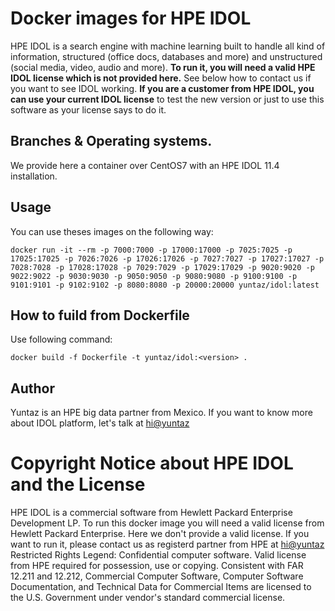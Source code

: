 # Docker images for HPE IDOL
HPE IDOL is a search engine with machine learning built to handle all kind of information, structured (office docs, databases and more) and unstructured (social media, video, audio and more).
**To run it, you will need a valid HPE IDOL license which is not provided here.** See below how to contact us if you want to see IDOL working.
**If you are a customer from HPE IDOL, you can use your current IDOL license** to test the new version or just to use this software as your license says to do it.

## Branches & Operating systems. 
We provide here a container over CentOS7 with an HPE IDOL 11.4 installation. 

## Usage
You can use theses images on the following way:

```
docker run -it --rm -p 7000:7000 -p 17000:17000 -p 7025:7025 -p 17025:17025 -p 7026:7026 -p 17026:17026 -p 7027:7027 -p 17027:17027 -p 7028:7028 -p 17028:17028 -p 7029:7029 -p 17029:17029 -p 9020:9020 -p 9022:9022 -p 9030:9030 -p 9050:9050 -p 9080:9080 -p 9100:9100 -p 9101:9101 -p 9102:9102 -p 8080:8080 -p 20000:20000 yuntaz/idol:latest
```

## How to fuild from Dockerfile
Use following command:
```
docker build -f Dockerfile -t yuntaz/idol:<version> .
```

## Author				 
Yuntaz is an HPE big data partner from Mexico.
If you want to know more about IDOL platform, let's talk at [hi@yuntaz](mailto:hi@yuntaz.com)

# Copyright Notice about HPE IDOL and the License
HPE IDOL is a commercial software from Hewlett Packard Enterprise Development LP. 
To run this docker image you will need a valid license from Hewlett Packard Enterprise.
Here we don't provide a valid license. If you want to run it, please contact us as registerd partner from HPE at [hi@yuntaz](mailto:hi@yuntaz.com)
Restricted Rights Legend: Confidential computer software. Valid license from HPE required for possession, use or copying. 
Consistent with FAR 12.211 and 12.212, Commercial Computer Software, Computer Software Documentation, and
Technical Data for Commercial Items are licensed to the U.S. Government under vendor's standard commercial license.